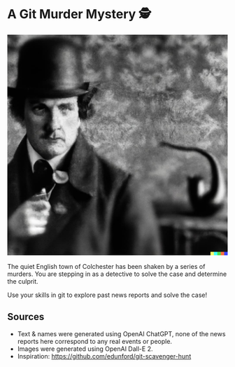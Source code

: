 # A Git Murder Mystery 🕵️

![An image of an old English detective](./detective.jpg)

The quiet English town of Colchester has been shaken by a series of murders. You are stepping in as a detective to solve the case and determine the culprit.

Use your skills in git to explore past news reports and solve the case!

## Sources

- Text & names were generated using OpenAI ChatGPT, none of the news reports here correspond to any real events or people.
- Images were generated using OpenAI Dall-E 2.
- Inspiration: https://github.com/edunford/git-scavenger-hunt
